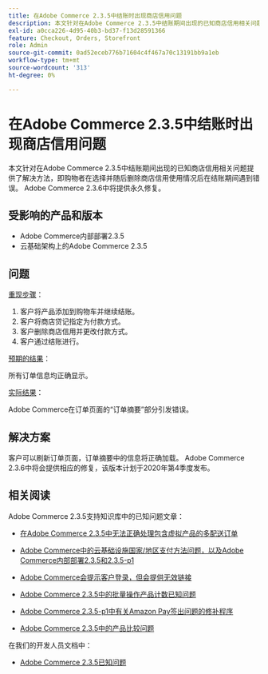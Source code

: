 ```yaml
---
title: 在Adobe Commerce 2.3.5中结账时出现商店信用问题
description: 本文针对在Adobe Commerce 2.3.5中结账期间出现的已知商店信用相关问题提供了解决方法，即购物者在选择并随后删除商店信用使用情况后在结账期间遇到错误。 Adobe Commerce 2.3.6中将提供永久修复。
exl-id: a0cca226-4d95-40b3-bd37-f13d28591366
feature: Checkout, Orders, Storefront
role: Admin
source-git-commit: 0ad52eceb776b71604c4f467a70c13191bb9a1eb
workflow-type: tm+mt
source-wordcount: '313'
ht-degree: 0%

---
```


# 在Adobe Commerce 2.3.5中结账时出现商店信用问题

本文针对在Adobe Commerce 2.3.5中结账期间出现的已知商店信用相关问题提供了解决方法，即购物者在选择并随后删除商店信用使用情况后在结账期间遇到错误。 Adobe Commerce 2.3.6中将提供永久修复。

## 受影响的产品和版本

* Adobe Commerce内部部署2.3.5
* 云基础架构上的Adobe Commerce 2.3.5

## 问题

<u>重现步骤</u>：

1. 客户将产品添加到购物车并继续结账。
1. 客户将商店贷记指定为付款方式。
1. 客户删除商店信用并更改付款方式。
1. 客户通过结账进行。

<u>预期的结果</u>：

所有订单信息均正确显示。

<u>实际结果</u>：

Adobe Commerce在订单页面的“订单摘要”部分引发错误。

## 解决方案

客户可以刷新订单页面，订单摘要中的信息将正确加载。 Adobe Commerce 2.3.6中将会提供相应的修复，该版本计划于2020年第4季度发布。

## 相关阅读

Adobe Commerce 2.3.5支持知识库中的已知问题文章：

* [在Adobe Commerce 2.3.5中无法正确处理包含虚拟产品的多配送订单](/help/troubleshooting/miscellaneous/magento-2-3-5-known-issue-virtual-product-multi-ship-orders.md)

* [Adobe Commerce中的云基础设施国家/地区支付方法问题，以及Adobe Commerce内部部署2.3.5和2.3.5-p1](/help/troubleshooting/known-issues-patches-attached/magento-2-3-5-2-3-5-p1-patch-country-payment-issue.md)

* [Adobe Commerce会提示客户登录，但会提供无效链接](/help/troubleshooting/known-issues-patches-attached/magento-prompts-customers-log-in-invalid-link.md)

* [Adobe Commerce 2.3.5中的批量操作产品计数已知问题](/help/troubleshooting/miscellaneous/bulk-action-product-count-known-issue-in-magento-2-3-5.md)

* [Adobe Commerce 2.3.5-p1中有关Amazon Pay签出问题的修补程序](/help/troubleshooting/payments/patch-for-amazon-pay-checkout-issue-in-magento-2-3-5-p1.md)

* [Adobe Commerce 2.3.5中的产品比较问题](/help/troubleshooting/storefront/product-comparison-known-issue-in-magento-2-3-5.md)

在我们的开发人员文档中：

* [Adobe Commerce 2.3.5已知问题](https://devdocs.magento.com/guides/v2.3/release-notes/release-notes-2-3-5-commerce.html#known-issues)
